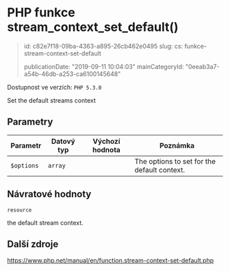 PHP funkce stream_context_set_default()
=======================================

> id: c82e7f18-09ba-4363-a895-26cb462e0495
> slug:
> 	cs: funkce-stream-context-set-default
>
> publicationDate: "2019-09-11 10:04:03"
> mainCategoryId: "0eeab3a7-a54b-46db-a253-ca6100145648"

Dostupnost ve verzích: `PHP 5.3.0`

Set the default streams context


Parametry
--------------

| Parametr | Datový typ | Výchozí hodnota | Poznámka |
|-----|-----|-----|-----|
| `$options` | `array` |  | The options to set for the default context. |


Návratové hodnoty
----------------

`resource`

the default stream context.

Další zdroje
------------

https://www.php.net/manual/en/function.stream-context-set-default.php
